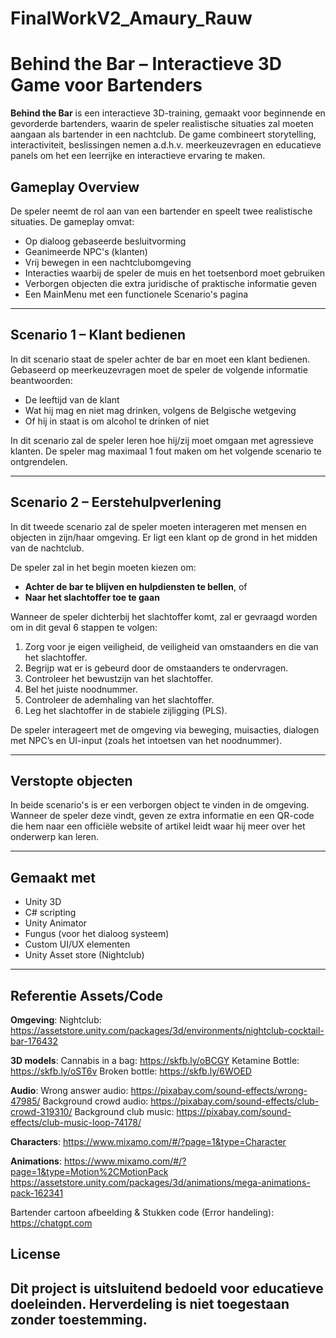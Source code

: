 # FinalWorkV2_Amaury_Rauw

# Behind the Bar – Interactieve 3D Game voor Bartenders

**Behind the Bar** is een interactieve 3D-training, gemaakt voor beginnende en gevorderde bartenders, waarin de speler realistische situaties zal moeten aangaan als bartender in een nachtclub. De game combineert storytelling, interactiviteit, beslissingen nemen a.d.h.v. meerkeuzevragen en educatieve panels om het een leerrijke en interactieve ervaring te maken.

## Gameplay Overview

De speler neemt de rol aan van een bartender en speelt twee realistische situaties. De gameplay omvat:

- Op dialoog gebaseerde besluitvorming
- Geanimeerde NPC's (klanten)
- Vrij bewegen in een nachtclubomgeving
- Interacties waarbij de speler de muis en het toetsenbord moet gebruiken
- Verborgen objecten die extra juridische of praktische informatie geven
- Een MainMenu met een functionele Scenario's pagina

---

## Scenario 1 – Klant bedienen

In dit scenario staat de speler achter de bar en moet een klant bedienen. Gebaseerd op meerkeuzevragen moet de speler de volgende informatie beantwoorden:

- De leeftijd van de klant
- Wat hij mag en niet mag drinken, volgens de Belgische wetgeving
- Of hij in staat is om alcohol te drinken of niet

In dit scenario zal de speler leren hoe hij/zij moet omgaan met agressieve klanten.
De speler mag maximaal 1 fout maken om het volgende scenario te ontgrendelen.

---

## Scenario 2 – Eerstehulpverlening

In dit tweede scenario zal de speler moeten interageren met mensen en objecten in zijn/haar omgeving. Er ligt een klant op de grond in het midden van de nachtclub.

De speler zal in het begin moeten kiezen om:

- **Achter de bar te blijven en hulpdiensten te bellen**, of
- **Naar het slachtoffer toe te gaan**

Wanneer de speler dichterbij het slachtoffer komt, zal er gevraagd worden om in dit geval 6 stappen te volgen:

1. Zorg voor je eigen veiligheid, de veiligheid van omstaanders en die van het slachtoffer.
2. Begrijp wat er is gebeurd door de omstaanders te ondervragen.
3. Controleer het bewustzijn van het slachtoffer.
4. Bel het juiste noodnummer.
5. Controleer de ademhaling van het slachtoffer.
6. Leg het slachtoffer in de stabiele zijligging (PLS).

De speler interageert met de omgeving via beweging, muisacties, dialogen met NPC’s en UI-input (zoals het intoetsen van het noodnummer).

---

## Verstopte objecten

In beide scenario's is er een verborgen object te vinden in de omgeving.
Wanneer de speler deze vindt, geven ze extra informatie en een QR-code die hem naar een officiële website of artikel leidt waar hij meer over het onderwerp kan leren.

---

## Gemaakt met

- Unity 3D
- C# scripting
- Unity Animator
- Fungus (voor het dialoog systeem)
- Custom UI/UX elementen
- Unity Asset store (Nightclub)

---

## Referentie Assets/Code

**Omgeving**:
Nightclub: https://assetstore.unity.com/packages/3d/environments/nightclub-cocktail-bar-176432

**3D models**:
Cannabis in a bag: https://skfb.ly/oBCGY
Ketamine Bottle: https://skfb.ly/oST6v
Broken bottle: https://skfb.ly/6WOED

**Audio**:
Wrong answer audio: https://pixabay.com/sound-effects/wrong-47985/
Background crowd audio: https://pixabay.com/sound-effects/club-crowd-319310/
Background club music: https://pixabay.com/sound-effects/club-music-loop-74178/

**Characters**:
https://www.mixamo.com/#/?page=1&type=Character

**Animations**:
https://www.mixamo.com/#/?page=1&type=Motion%2CMotionPack
https://assetstore.unity.com/packages/3d/animations/mega-animations-pack-162341

Bartender cartoon afbeelding & Stukken code (Error handeling): https://chatgpt.com

## License

## Dit project is uitsluitend bedoeld voor educatieve doeleinden. Herverdeling is niet toegestaan zonder toestemming.
